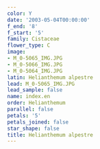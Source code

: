 ```yaml
---
color: Y
date: '2003-05-04T00:00:00'
f_end: '8'
f_start: '5'
family: Cistaceae
flower_type: C
image:
- M_0-5065_IMG.JPG
- M_0-5066_IMG.JPG
- M_0-5064_IMG.JPG
latin: Helianthemum alpestre
lead: M_0-5065_IMG.JPG
lead_sample: false
name: index.en
order: Helianthemum
parallel: false
petals: '5'
petals_joined: false
star_shape: false
title: Helianthemum alpestre
---
```

